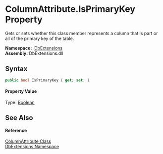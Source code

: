 ColumnAttribute.IsPrimaryKey Property
=====================================
Gets or sets whether this class member represents a column that is part or all of the primary key of the table.

  **Namespace:**  [DbExtensions][1]  
  **Assembly:** DbExtensions.dll

Syntax
------

```csharp
public bool IsPrimaryKey { get; set; }
```

#### Property Value
Type: [Boolean][2]

See Also
--------

#### Reference
[ColumnAttribute Class][3]  
[DbExtensions Namespace][1]  

[1]: ../README.md
[2]: https://docs.microsoft.com/dotnet/api/system.boolean
[3]: README.md